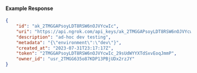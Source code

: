 <!-- Code generated for API Clients. DO NOT EDIT. -->

#### Example Response

```json
{
	"id": "ak_2TMGGAPsoyLDT8RSW6nOJVYcwIc",
	"uri": "https://api.ngrok.com/api_keys/ak_2TMGGAPsoyLDT8RSW6nOJVYcwIc",
	"description": "ad-hoc dev testing",
	"metadata": "{\"environment\":\"dev\"}",
	"created_at": "2023-07-31T23:17:17Z",
	"token": "2TMGGAPsoyLDT8RSW6nOJVYcwIc_29sUdWYYXTdSxvEoqJmmP",
	"owner_id": "usr_2TMGG635o87KDP13PBjUDx2rzJY"
}
```
